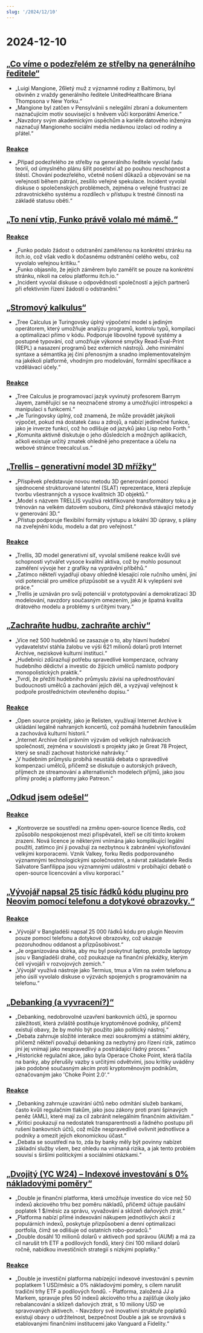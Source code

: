```yaml
---
slug: '/2024/12/10'
---
```


# 2024-12-10

## [„Co víme o podezřelém ze střelby na generálního ředitele“](https://www.bbc.com/news/articles/cp9nxee2r0do)

- „Luigi Mangione, 26letý muž z významné rodiny z Baltimoru, byl obviněn z vraždy generálního ředitele UnitedHealthcare Briana Thompsona v New Yorku.“
- „Mangione byl zatčen v Pensylvánii s nelegální zbraní a dokumentem naznačujícím motiv související s hněvem vůči korporátní Americe.“
- „Navzdory svým akademickým úspěchům a kariéře datového inženýra naznačují Mangioneho sociální média nedávnou izolaci od rodiny a přátel.“

### [Reakce](https://news.ycombinator.com/item?id=42370622)

- „Případ podezřelého ze střelby na generálního ředitele vyvolal řadu teorií, od úmyslného plánu šířit poselství až po pouhou neschopnost a štěstí. Chování podezřelého, včetně nošení důkazů a objevování se na veřejnosti během pátrání, zesílilo veřejné spekulace. Incident vyvolal diskuse o společenských problémech, zejména o veřejné frustraci ze zdravotnického systému a rozdílech v přístupu k trestné činnosti na základě statusu oběti.“

## [„To není vtip, Funko právě volalo mé mámě.“](https://twitter.com/itchio/status/1866239798924763227)

### [Reakce](https://news.ycombinator.com/item?id=42371481)

- „Funko podalo žádost o odstranění zaměřenou na konkrétní stránku na itch.io, což však vedlo k dočasnému odstranění celého webu, což vyvolalo veřejnou kritiku.“
- „Funko objasnilo, že jejich záměrem bylo zaměřit se pouze na konkrétní stránku, nikoli na celou platformu itch.io.“
- „Incident vyvolal diskuse o odpovědnosti společností a jejich partnerů při efektivním řízení žádostí o odstranění.“

## [„Stromový kalkulus“](https://treecalcul.us/)

- „Tree Calculus je Turingovsky úplný výpočetní model s jediným operátorem, který umožňuje analýzu programů, kontrolu typů, kompilaci a optimalizaci přímo v kódu. Podporuje libovolné typové systémy a postupné typování, což umožňuje výkonné smyčky Read-Eval-Print (REPL) a nasazení programů bez externích nástrojů. Jeho minimální syntaxe a sémantika jej činí přenosným a snadno implementovatelným na jakékoli platformě, vhodným pro modelování, formální specifikace a vzdělávací účely.“

### [Reakce](https://news.ycombinator.com/item?id=42373437)

- „Tree Calculus je programovací jazyk vyvinutý profesorem Barrym Jayem, zaměřující se na neoznačené stromy a umožňující introspekci a manipulaci s funkcemi.“
- „Je Turingovsky úplný, což znamená, že může provádět jakýkoli výpočet, pokud má dostatek času a zdrojů, a nabízí jedinečné funkce, jako je inverze funkcí, což ho odlišuje od jazyků jako Lisp nebo Forth.“
- „Komunita aktivně diskutuje o jeho důsledcích a možných aplikacích, ačkoli existuje určitý zmatek ohledně jeho prezentace a účelu na webové stránce treecalcul.us.“

## [„Trellis – generativní model 3D mřížky“](https://trellis3d.github.io/)

- „Příspěvek představuje novou metodu 3D generování pomocí sjednocené strukturované latentní (SLAT) reprezentace, která zlepšuje tvorbu všestranných a vysoce kvalitních 3D objektů.“
- „Model s názvem TRELLIS využívá rektifikované transformátory toku a je trénován na velkém datovém souboru, čímž překonává stávající metody v generování 3D.“
- „Přístup podporuje flexibilní formáty výstupu a lokální 3D úpravy, s plány na zveřejnění kódu, modelu a dat pro veřejnost.“

### [Reakce](https://news.ycombinator.com/item?id=42369476)

- „Trellis, 3D model generativní síť, vyvolal smíšené reakce kvůli své schopnosti vytvářet vysoce kvalitní aktiva, což by mohlo posunout zaměření vývoje her z grafiky na vyprávění příběhů.“
- „Zatímco někteří vyjadřují obavy ohledně klesající role ručního umění, jiní vidí potenciál pro umělce přizpůsobit se a využít AI k vylepšení své práce.“
- „Trellis je uznáván pro svůj potenciál v prototypování a demokratizaci 3D modelování, navzdory současným omezením, jako je špatná kvalita drátového modelu a problémy s určitými tvary.“

## [„Zachraňte hudbu, zachraňte archiv“](https://www.savethearchive.com/)

- „Více než 500 hudebníků se zasazuje o to, aby hlavní hudební vydavatelství stáhla žalobu ve výši 621 milionů dolarů proti Internet Archive, neziskové kulturní instituci.“
- „Hudebníci zdůrazňují potřebu spravedlivé kompenzace, ochrany hudebního dědictví a investic do žijících umělců namísto podpory monopolistických praktik.“
- „Tvrdí, že přežití hudebního průmyslu závisí na upřednostňování budoucnosti umělců a zachování jejich děl, a vyzývají veřejnost k podpoře prostřednictvím otevřeného dopisu.“

### [Reakce](https://news.ycombinator.com/item?id=42373098)

- „Open source projekty, jako je Relisten, využívají Internet Archive k ukládání legálně nahraných koncertů, což pomáhá hudebním fanouškům a zachovává kulturní historii.“
- „Internet Archive čelí právním výzvám od velkých nahrávacích společností, zejména v souvislosti s projekty jako je Great 78 Project, který se snaží zachovat historické nahrávky.“
- „V hudebním průmyslu probíhá neustálá debata o spravedlivé kompenzaci umělců, přičemž se diskutuje o autorských právech, příjmech ze streamování a alternativních modelech příjmů, jako jsou přímý prodej a platformy jako Patreon.“

## [„Odkud jsem odešel“](https://antirez.com/news/144)

### [Reakce](https://news.ycombinator.com/item?id=42378488)

- „Kontroverze se soustředí na změnu open-source licence Redis, což způsobilo nespokojenost mezi přispěvateli, kteří se cítí tímto krokem zrazeni. Nová licence je některými vnímána jako komplikující legální použití, zatímco jiní ji považují za nezbytnou k zabránění vykořisťování velkými korporacemi. Vznik Valkey, forku Redis podporovaného významnými technologickými společnostmi, a návrat zakladatele Redis Salvatore Sanfilippa jsou významnými událostmi v probíhající debatě o open-source licencování a vlivu korporací.“

## [„Vývojář napsal 25 tisíc řádků kódu pluginu pro Neovim pomocí telefonu a dotykové obrazovky.“](https://old.reddit.com/r/neovim/comments/1h7vhmg/bro_been_developing_his_2k_star_plugin_on_a/)

### [Reakce](https://news.ycombinator.com/item?id=42374823)

- „Vývojář v Bangladéši napsal 25 000 řádků kódu pro plugin Neovim pouze pomocí telefonu a dotykové obrazovky, což ukazuje pozoruhodnou oddanost a přizpůsobivost.“
- „Je organizována sbírka, aby mu byl poskytnut laptop, protože laptopy jsou v Bangladéši drahé, což poukazuje na finanční překážky, kterým čelí vývojáři v rozvojových zemích.“
- „Vývojář využívá nástroje jako Termius, tmux a Vim na svém telefonu a jeho úsilí vyvolalo diskuse o výzvách spojených s programováním na telefonu.“

## [„Debanking (a vyvracení?)“](https://www.bitsaboutmoney.com/archive/debanking-and-debunking/)

- „Debanking, nedobrovolné uzavření bankovních účtů, je spornou záležitostí, která zvláště postihuje kryptoměnové podniky, přičemž existují obavy, že by mohlo být použito jako politický nástroj.“
- „Debata zahrnuje složité interakce mezi soukromými a státními aktéry, přičemž někteří považují debanking za nezbytný pro řízení rizik, zatímco jiní jej vnímají jako nespravedlivý a postrádající řádný proces.“
- „Historické regulační akce, jako byla Operace Choke Point, která tlačila na banky, aby přerušily vazby s určitými odvětvími, jsou kritiky uváděny jako podobné současným akcím proti kryptoměnovým podnikům, označovaným jako 'Choke Point 2.0'.“

### [Reakce](https://news.ycombinator.com/item?id=42371476)

- „Debanking zahrnuje uzavírání účtů nebo odmítání služeb bankami, často kvůli regulačním tlakům, jako jsou zákony proti praní špinavých peněz (AML), které mají za cíl zabránit nelegálním finančním aktivitám.“
- „Kritici poukazují na nedostatek transparentnosti a řádného postupu při rušení bankovních účtů, což může nespravedlivě ovlivnit jednotlivce a podniky a omezit jejich ekonomickou účast.“
- „Debata se soustředí na to, zda by banky měly být povinny nabízet základní služby všem, bez ohledu na vnímaná rizika, a jak tento problém souvisí s širšími politickými a sociálními otázkami.“

## [„Dvojitý (YC W24) – Indexové investování s 0% nákladovými poměry“](https://news.ycombinator.com/item?id=42377018)

- „Double je finanční platforma, která umožňuje investice do více než 50 indexů akciového trhu bez poměru nákladů, přičemž účtuje paušální poplatek 1 $/měsíc za správu, vyvažování a sklizeň daňových ztrát.“
- „Platforma nabízí přímé indexování nákupem jednotlivých akcií z populárních indexů, poskytuje přizpůsobení a denní optimalizaci portfolia, čímž se odlišuje od ostatních robo-poradců.“
- „Double dosáhl 10 milionů dolarů v aktivech pod správou (AUM) a má za cíl narušit trh ETF a podílových fondů, který činí 100 miliard dolarů ročně, nabídkou investičních strategií s nízkými poplatky.“

### [Reakce](https://news.ycombinator.com/item?id=42377018)

- „Double je investiční platforma nabízející indexové investování s pevním poplatkem 1 USD/měsíc a 0% nákladovými poměry, s cílem narušit tradiční trhy ETF a podílových fondů. - Platforma, založená JJ a Markem, spravuje přes 50 indexů akciového trhu a zajišťuje úkoly jako rebalancování a sklizeň daňových ztrát, s 10 miliony USD ve spravovaných aktivech. - Navzdory své inovativní struktuře poplatků existují obavy o udržitelnost, bezpečnost Double a jak se srovnává s etablovanými finančními institucemi jako Vanguard a Fidelity.“

<head>
  <meta property="og:title" content="„Co víme o podezřelém ze střelby na generálního ředitele“" />
  <meta property="og:type" content="website" />
  <meta property="og:image" content="https://og.cho.sh/api/og/?title=%E2%80%9ECo%20v%C3%ADme%20o%20podez%C5%99el%C3%A9m%20ze%20st%C5%99elby%20na%20gener%C3%A1ln%C3%ADho%20%C5%99editele%E2%80%9C&subheading=%C3%BAter%C3%BD%2010.%20prosince%202024%3A%20Hacker%20News%20Shrnut%C3%AD" />
</head>
